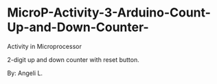 # MicroP-Activity-3-Arduino-Count-Up-and-Down-Counter-
Activity in Microprocessor


2-digit up and down counter with reset button. 












By: Angeli L.
